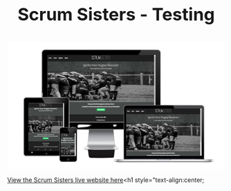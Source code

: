 # <p style="text-align: center; font-size: 40px;">**Scrum Sisters - Testing**</p>

![](testing/readme-images/ss-am-i-responsive.png)

[View the Scrum Sisters live website here](https://scrum-sisters-f6136ef90930.herokuapp.com/)<h1 style="text-align:center;